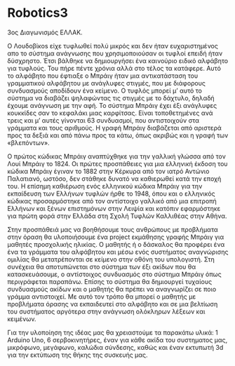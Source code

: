 # Robotics3
3ος Διαγωνισμός ΕΛΛΑΚ.

Ο Λουδοβίκοs είχε τυφλωθεί πολύ μικρός και δεν ήταν ευχαριστημένος απο το σύστημα ανάγνωσης που χρησιμοποιούσαν οι τυφλοί επειδή ήταν δύσχρηστο. Έτσι βάλθηκε να δημιουργήσει ένα καινούριο ειδικό αλφάβητο για τυφλούς. Του πήρε πέντε χρόνια αλλά στο τέλος τα κατάφερε. Αυτό το αλφάβητο που έφτιαξε ο Μπράιγ ήταν μια αντικατάσταση του γραμματικού αλφάβητου με ανάγλυφες στιγμές, που με διάφορους συνδυασμούς αποδίδουν ένα κείμενο. Ο τυφλός μπορεί μ’ αυτό το σύστημα να διαβάζει ψηλαφώντας τις στιγμές με το δάχτυλο, δηλαδή έχουμε ανάγνωση με την αφή. Το σύστημα Μπράιγ έχει έξι ανάγλυφες κουκκίδες σαν το κεφαλάκι μιας καρφίτσας. Είναι τοποθετημένες ανά τρεις και μ’ αυτές γίνονται 63 συνδυασμοί, που αντιστοιχούν στα γράμματα και τους αριθμούς. Η γραφή Μπράιγ διαβάζεται από αριστερά προς τα δεξιά και από πάνω προς τα κάτω, όπως ακριβώς και η γραφή των «βλεπόντων».

Ο πρώτος κώδικας Μπράιγ αναπτύχθηκε για την γαλλική γλώσσα από τον Λουί Μπράιγ το 1824. Οι πρώτες προσπάθειες για μια ελληνική έκδοση του κώδικα Μπράιγ έγιναν το 1882 στην Κέρκυρα από τον ιατρό Αντώνιο Παλατιανό, ωστόσο, δεν στάθηκε δυνατό να καθιερωθεί κατά την εποχή του. 
Η επίσημη καθιέρωση ενός ελληνικού κώδικα Μπράιγ για την εκπαίδευση των Ελλήνων τυφλών ήρθε το 1948, όπου και ο ελληνικός κώδικας προσαρμόστηκε από τον αντίστοιχο γαλλικό από μια επιτροπή Ελλήνων και ξένων επιστημόνων στην Λειψία και κατόπιν εφαρμόστηκε για πρώτη φορά στην Ελλάδα στη Σχολή Τυφλών Καλλιθέας στην Αθήνα.

Στην προσπάθειά μας να βοηθήσουμε τους ανθρώπους με προβλήματα στην όραση θα υλοποιήσουμε ένα project εκμάθησης γραφής Μπράιγ για μαθητές προσχολικής ηλικίας. Ο μαθητής ή ο δάσκαλος θα προφέρει ένα ένα τα γράμματα του αλφάβητου και μέσω ενός συστήματος αναγνώρισης ομιλίας θα μετατρέπονται σε κείμενο στην οθόνη του υπολογιστή. Στη συνέχεια θα αποτυπώνεται στο σύστημα των έξι ακίδων που θα κατασκευάσουμε, ο αντίστοιχος συνδυασμός στο σύστημα Μπράιγ όπως περιγράφεται παραπάνω. Επίσης το σύστημα θα δημιουργεί τυχαίους συνδυασμούς ακίδων και ο μαθητής θα πρέπει να αναγνωρίζει σε ποιο γράμμα αντιστοιχεί. Με αυτό τον τρόπο θα μπορεί ο μαθητής με προβλήματα όρασης να εκπαιδευτεί στο αλφάβητο και σε μια βελτίωση του συστήματος αργότερα στην ανάγνωση ολόκληρων λέξεων και κειμένων. 

Για την υλοποίηση της ιδέας μας θα χρειαστούμε τα παρακάτω υλικά: 1 Αrduino Uno, 6 σερβοκινητήρες, έναν για κάθε ακίδα του συστηματος μας, μικρόφωνο, μεγάφωνο, καλώδια σύνδεσης, καθώς και έναν εκτυπωτή 3d για την εκτύπωση της θήκης της συσκευής μας.   
